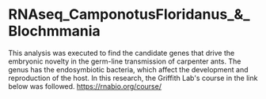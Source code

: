 # RNAseq_CamponotusFloridanus_&_Blochmmania
This analysis was executed to find the candidate genes that drive the embryonic novelty in the germ-line transmission of carpenter ants. The genus has the endosymbiotic bacteria, which affect the development and reproduction of the host. 
In this research, the Griffith Lab's course in the link below was followed. 
https://rnabio.org/course/ 
